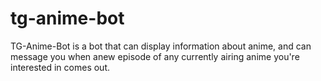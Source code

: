 # tg-anime-bot
TG-Anime-Bot is a bot that can display information about anime, and can message you when anew episode of any currently airing anime you're interested in comes out.
